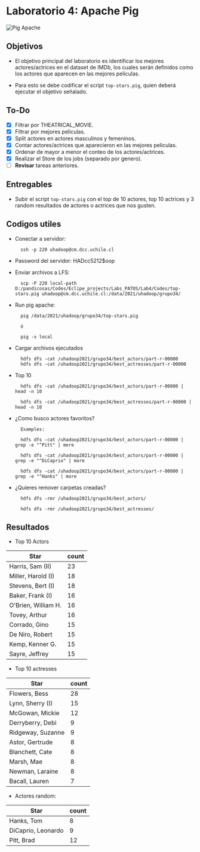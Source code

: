 # Laboratorio 4: Apache Pig

![Pig Apache](https://miro.medium.com/max/1838/1*v1dRCjcQMoXDOpsWD79CQA.png)

## Objetivos

- El objetivo principal del laboratorio es identificar los mejores actores/actrices en el dataset de IMDb, los cuales serán definidos como los actores que aparecen en las mejores películas.

- Para esto se debe codificar el script `top-stars.pig`, quien deberá ejecutar el objetivo señalado.

## To-Do

- [x] Filtrar por THEATRICAL_MOVIE.
- [x] Filtrar por mejores peliculas.
- [x] Split actores en actores masculinos y femeninos.
- [x] Contar actores/actrices que aparecieron en las mejores peliculas.
- [x] Ordenar de mayor a menor el conteo de los actores/actrices.
- [X] Realizar el Store de los jobs (separado por genero).
- [ ] **Revisar** tareas anteriores.

## Entregables

- Subir el script `top-stars.pig` con el top de 10 actores, top 10 actrices y 3 random resultados de actores o actrices que nos gusten.

## Codigos utiles
- Conectar a servidor:
        
        ssh -p 220 uhadoop@cm.dcc.uchile.cl

- Password del servidor: HADcc5212$oop
- Enviar archivos a LFS: 

        scp -P 220 local-path D:/pandicosas/Codes/Eclipe_projects/Labs_PATOS/Lab4/Codes/top-stars.pig uhadoop@cm.dcc.uchile.cl:/data/2021/uhadoop/grupo34/

- Run pig apache: 
        
        pig /data/2021/uhadoop/grupo34/top-stars.pig 
        
        ó

        pig -x local

- Cargar archivos ejecutados 

        hdfs dfs -cat /uhadoop2021/grupo34/best_actors/part-r-00000 
        hdfs dfs -cat /uhadoop2021/grupo34/best_actresses/part-r-00000 

- Top 10

        hdfs dfs -cat /uhadoop2021/grupo34/best_actors/part-r-00000 | head -n 10

        hdfs dfs -cat /uhadoop2021/grupo34/best_actresses/part-r-00000 | head -n 10

- ¿Como busco actores favoritos?

        Examples:

        hdfs dfs -cat /uhadoop2021/grupo34/best_actors/part-r-00000 | grep -e "^Pitt" | more

        hdfs dfs -cat /uhadoop2021/grupo34/best_actors/part-r-00000 | grep -e "^DiCaprio" | more

        hdfs dfs -cat /uhadoop2021/grupo34/best_actors/part-r-00000 | grep -e "^Hanks" | more

- ¿Quieres remover carpetas creadas?

        hdfs dfs -rmr /uhadoop2021/grupo34/best_actors/
        
        hdfs dfs -rmr /uhadoop2021/grupo34/best_actresses/

## Resultados

- Top 10 Actors

| Star                | count |
|---------------------|-------|
| Harris, Sam (II)    | 23    |
| Miller, Harold (I)  | 18    |
| Stevens, Bert (I)   | 18    |
| Baker, Frank (I)    | 16    |
| O'Brien, William H. | 16    |
| Tovey, Arthur       | 16    |
| Corrado, Gino       | 15    |
| De Niro, Robert     | 15    |
| Kemp, Kenner G.     | 15    |
| Sayre, Jeffrey      | 15    |

- Top 10 actresses

| Star              | count |
|-------------------|-------|
| Flowers, Bess     | 28    |
| Lynn, Sherry (I)  | 15    |
| McGowan, Mickie   | 12    |
| Derryberry, Debi  | 9     |
| Ridgeway, Suzanne | 9     |
| Astor, Gertrude   | 8     |
| Blanchett, Cate   | 8     |
| Marsh, Mae        | 8     |
| Newman, Laraine   | 8     |
| Bacall, Lauren    | 7     |

- Actores random:

| Star               | count |
|--------------------|-------|
| Hanks, Tom         | 8     |
| DiCaprio, Leonardo | 9     |
| Pitt, Brad         | 12    |

